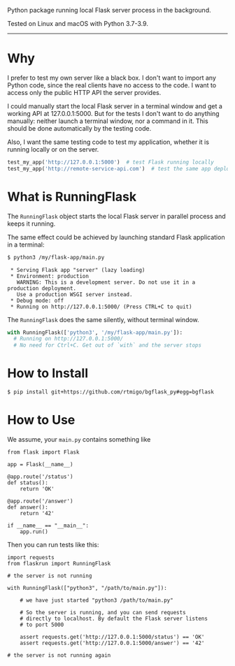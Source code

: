 Python package running local Flask server process in the background.

Tested on Linux and macOS with Python 3.7-3.9.

---
# Why



I prefer to test my own server like a black box. I don't want to import any Python code, since the real clients have 
no access to the code. I want to access only the public HTTP API the server provides.

I could manually start the local Flask server in a terminal window and get a working 
API at 127.0.0.1:5000. But for the tests I don't want to do anything manually: neither launch a 
terminal window, nor a command in it. This should be done automatically by the testing code.

Also, I want the same testing code to test my application, whether it is running locally or on the server.

``` python
test_my_app('http://127.0.0.1:5000')  # test Flask running locally
test_my_app('http://remote-service-api.com')  # test the same app deployed
```



# What is RunningFlask

The `RunningFlask` object starts the local Flask server in parallel process and keeps it running.

The same effect could be achieved by launching standard Flask application in a terminal:

``` bash
$ python3 /my/flask-app/main.py
```

``` text
 * Serving Flask app "server" (lazy loading)
 * Environment: production
   WARNING: This is a development server. Do not use it in a production deployment.
   Use a production WSGI server instead.
 * Debug mode: off
 * Running on http://127.0.0.1:5000/ (Press CTRL+C to quit)
```

The `RunningFlask` does the same silently, without terminal window.

``` python
with RunningFlask(['python3', '/my/flask-app/main.py']):
  # Running on http://127.0.0.1:5000/
  # No need for Ctrl+C. Get out of `with` and the server stops
```

# How to Install

``` bash
$ pip install git+https://github.com/rtmigo/bgflask_py#egg=bgflask
```

# How to Use

We assume, your `main.py` contains something like  

``` python3
from flask import Flask

app = Flask(__name__)

@app.route('/status')
def status():
    return 'OK'
    
@app.route('/answer')
def answer():
    return '42'
    
if __name__ == "__main__":
    app.run()
```

Then you can run tests like this:

``` python3
import requests
from flaskrun import RunningFlask

# the server is not running  

with RunningFlask(["python3", "/path/to/main.py"]):

    # we have just started "python3 /path/to/main.py"
        
    # So the server is running, and you can send requests 
    # directly to localhost. By default the Flask server listens  
    # to port 5000
    
    assert requests.get('http://127.0.0.1:5000/status') == 'OK'
    assert requests.get('http://127.0.0.1:5000/answer') == '42'
    
# the server is not running again     
```

